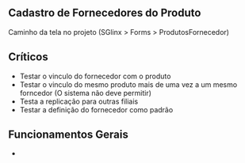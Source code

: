## Cadastro de Fornecedores do Produto

Caminho da tela no projeto (SGlinx > Forms > ProdutosFornecedor)
 ## Críticos
   - Testar o vinculo do fornecedor com o produto
   - Testar o vinculo do mesmo produto mais de uma vez a um mesmo forncedor (O sistema não deve permitir)
   - Testa a replicação para outras filiais
   - Testar a definição do fornecedor como padrão
 ## Funcionamentos Gerais
   - 
